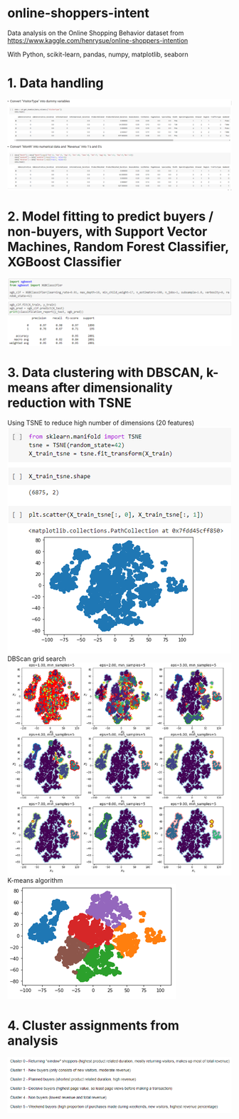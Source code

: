 # online-shoppers-intent

Data analysis on the Online Shopping Behavior dataset from https://www.kaggle.com/henrysue/online-shoppers-intention

With Python, scikit-learn, pandas, numpy, matplotlib, seaborn

# 1. Data handling
![datahandling](images/data_handling.png)

# 2. Model fitting to predict buyers / non-buyers, with Support Vector Machines, Random Forest Classifier, XGBoost Classifier
![xgboost](images/xgb_classifier_results.png)

# 3. Data clustering with DBSCAN, k-means after dimensionality reduction with TSNE
Using TSNE to reduce high number of dimensions (20 features)
![tsne](images/tsne.png)
DBScan grid search
![dbscan](images/dbscan_gridsearch.png)
K-means algorithm
![kmeans](images/kmeans_clustering.png)

# 4. Cluster assignments from analysis
![clusters](images/cluster_assignment.png)
